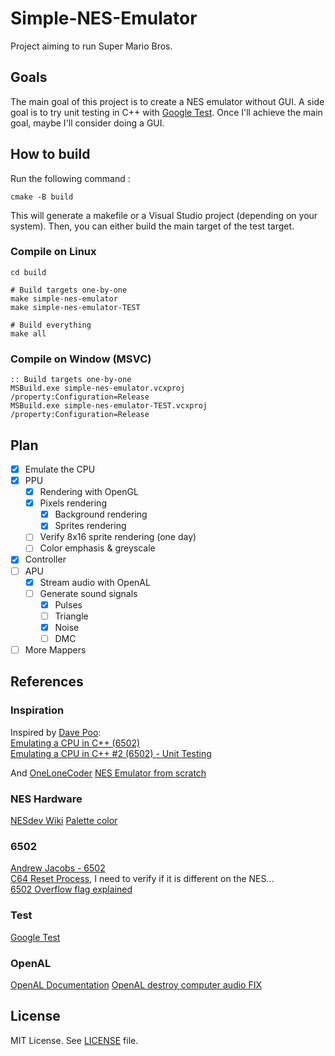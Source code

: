 # Simple-NES-Emulator
Project aiming to run Super Mario Bros.

## Goals
The main goal of this project is to create a NES emulator without GUI.
A side goal is to try unit testing in C++ with [Google Test](https://github.com/google/googletest).
Once I'll achieve the main goal, maybe I'll consider doing a GUI.

## How to build
Run the following command :
```shell
cmake -B build
```
This will generate a makefile or a Visual Studio project (depending on your system).
Then, you can either build the main target of the test target.

### Compile on Linux
```shell
cd build

# Build targets one-by-one
make simple-nes-emulator
make simple-nes-emulator-TEST

# Build everything
make all
```

### Compile on Window (MSVC)
```batch
:: Build targets one-by-one
MSBuild.exe simple-nes-emulator.vcxproj /property:Configuration=Release
MSBuild.exe simple-nes-emulator-TEST.vcxproj /property:Configuration=Release
```

## Plan
- [x] Emulate the CPU
- [x] PPU
	- [x] Rendering with OpenGL
	- [x] Pixels rendering
		- [x] Background rendering
		- [x] Sprites rendering
	- [ ] Verify 8x16 sprite rendering (one day)
	- [ ] Color emphasis & greyscale
- [x] Controller
- [ ] APU
	- [x] Stream audio with OpenAL
	- [ ] Generate sound signals
		- [x] Pulses
		- [ ] Triangle
		- [x] Noise
		- [ ] DMC
- [ ] More Mappers

## References
### Inspiration
Inspired by [Dave Poo](https://www.youtube.com/@DavePoo):\
[Emulating a CPU in C++ (6502)](https://www.youtube.com/watch?v=qJgsuQoy9bc)\
[Emulating a CPU in C++ #2 (6502) - Unit Testing
](https://youtu.be/L7J1pPokEyw?si=gRlonH_mJQViYa5g)

And [OneLoneCoder](https://www.youtube.com/@javidx9)
[NES Emulator from scratch](https://www.youtube.com/playlist?list=PLrOv9FMX8xJHqMvSGB_9G9nZZ_4IgteYf)

### NES Hardware
[NESdev Wiki](https://www.nesdev.org/wiki/NES_reference_guide)
[Palette color](https://forums.nesdev.org/viewtopic.php?t=746)

### 6502
[Andrew Jacobs - 6502](https://www.nesdev.org/obelisk-6502-guide/index.html)\
[C64 Reset Process](https://www.c64-wiki.com/wiki/Reset_(Process)), I need to verify if it is different on the NES...\
[6502 Overflow flag explained](https://www.righto.com/2012/12/the-6502-overflow-flag-explained.html)

### Test
[Google Test](https://github.com/google/googletest)

### OpenAL
[OpenAL Documentation](https://www.openal.org/documentation/)
[OpenAL destroy computer audio FIX](https://stackoverflow.com/questions/9397681/openal-randomly-stops-playing-some-sounds-can-only-fix-with-reboot)

## License

MIT License. See [LICENSE](LICENSE) file.